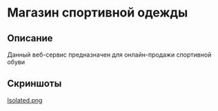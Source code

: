 # Магазин спортивной одежды
## Описание
Данный веб-сервис предназначен для онлайн-продажи спортивной обуви
## Скриншоты
[Isolated.png](https://github.com/MaksimPodtynnikov/imgs/blob/main/sport.png)
